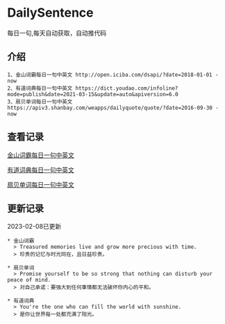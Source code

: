 # DailySentence

每日一句,每天自动获取，自动推代码

## 介绍

```
1、金山词霸每日一句中英文 http://open.iciba.com/dsapi/?date=2018-01-01 - now
2、有道词典每日一句中英文 https://dict.youdao.com/infoline?mode=publish&date=2021-03-15&update=auto&apiversion=6.0
3、扇贝单词每日一句中英文 https://apiv3.shanbay.com/weapps/dailyquote/quote/?date=2016-09-30 - now
```

## 查看记录

[金山词霸每日一句中英文](./data/iciba/)

[有道词典每日一句中英文](./data/youdao/)

[扇贝单词每日一句中英文](./data/shanbay/)

## 更新记录
2023-02-08已更新 
```
* 金山词霸
  > Treasured memories live and grow more precious with time.
  > 珍贵的记忆与时光同在，且日益珍贵。

* 扇贝单词
  > Promise yourself to be so strong that nothing can disturb your peace of mind.
  > 对自己承诺：要强大到任何事情都无法破坏你内心的平和。 ​​​​

* 有道词典
  > You're the one who can fill the world with sunshine.
  > 是你让世界每一处都充满了阳光。

```

